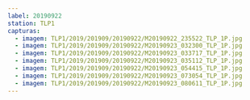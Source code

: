 ```yaml
---
label: 20190922
station: TLP1
capturas:
  - imagem: TLP1/2019/201909/20190922/M20190922_235522_TLP_1P.jpg
  - imagem: TLP1/2019/201909/20190922/M20190923_032300_TLP_1P.jpg
  - imagem: TLP1/2019/201909/20190922/M20190923_033717_TLP_1P.jpg
  - imagem: TLP1/2019/201909/20190922/M20190923_035112_TLP_1P.jpg
  - imagem: TLP1/2019/201909/20190922/M20190923_054415_TLP_1P.jpg
  - imagem: TLP1/2019/201909/20190922/M20190923_073054_TLP_1P.jpg
  - imagem: TLP1/2019/201909/20190922/M20190923_080611_TLP_1P.jpg
---
```

